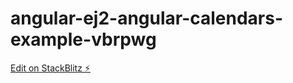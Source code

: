 # angular-ej2-angular-calendars-example-vbrpwg

[Edit on StackBlitz ⚡️](https://stackblitz.com/edit/angular-ej2-angular-calendars-example-vbrpwg)